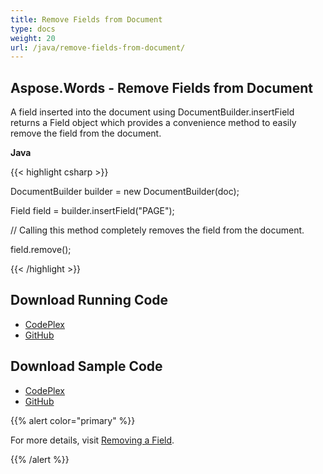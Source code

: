 ```yaml
---
title: Remove Fields from Document
type: docs
weight: 20
url: /java/remove-fields-from-document/
---
```


## **Aspose.Words - Remove Fields from Document**
A field inserted into the document using DocumentBuilder.insertField returns a Field object which provides a convenience method to easily remove the field from the document.

**Java**

{{< highlight csharp >}}

 DocumentBuilder builder = new DocumentBuilder(doc);

Field field = builder.insertField("PAGE");

// Calling this method completely removes the field from the document.

field.remove();

{{< /highlight >}}
## **Download Running Code**
- [CodePlex](https://asposewordsjavaapachepoi.codeplex.com/releases/view/618321)
- [GitHub](https://github.com/aspose-words/Aspose.Words-for-Java/releases/tag/Aspose.Words_Java_for_Apache_POI_WP-v1.0.0)
## **Download Sample Code**
- [CodePlex](https://asposewordsjavaapachepoi.codeplex.com/SourceControl/latest#src/main/java/com/aspose/words/examples/asposefeatures/workingwithfields/removefields/AsposeRemoveFields.java)
- [GitHub](https://github.com/aspose-words/Aspose.Words-for-Java/blob/master/Plugins/Aspose_Words_for_Apache_POI/src/main/java/com/aspose/words/examples/asposefeatures/workingwithfields/removefields/AsposeRemoveFields.java)

{{% alert color="primary" %}} 

For more details, visit [Removing a Field](/words/java/insert-and-remove-field/#insertandremovefield-removingafield).

{{% /alert %}}
